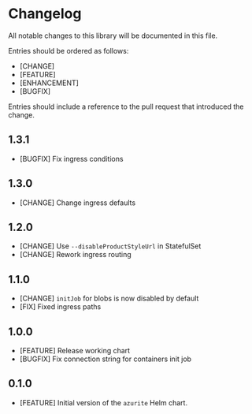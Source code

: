 # Changelog

All notable changes to this library will be documented in this file.

Entries should be ordered as follows:

- [CHANGE]
- [FEATURE]
- [ENHANCEMENT]
- [BUGFIX]

Entries should include a reference to the pull request that introduced the change.

## 1.3.1

- [BUGFIX] Fix ingress conditions 

## 1.3.0

- [CHANGE] Change ingress defaults

## 1.2.0

- [CHANGE] Use `--disableProductStyleUrl` in StatefulSet
- [CHANGE] Rework ingress routing 

## 1.1.0

- [CHANGE] `initJob` for blobs is now disabled by default 
- [FIX] Fixed ingress paths 

## 1.0.0

- [FEATURE] Release working chart
- [BUGFIX] Fix connection string for containers init job

## 0.1.0

- [FEATURE] Initial version of the `azurite` Helm chart.

